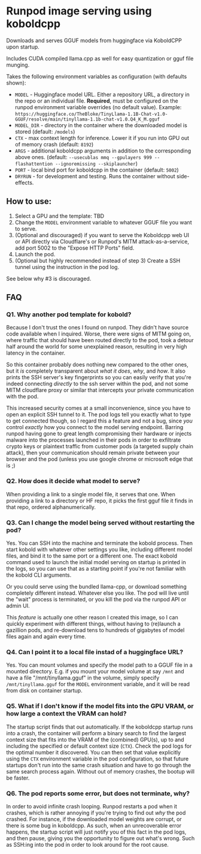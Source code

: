 # Runpod image serving using koboldcpp

Downloads and serves GGUF models from huggingface via KoboldCPP upon startup.

Includes CUDA compiled llama.cpp as well for easy quantization or gguf file munging.

Takes the following environment variables as configuration (with defaults shown):

* `MODEL` - Huggingface model URL. Either a repository URL, a directory in the repo or an individual file. **Required**, must be configured on the runpod environment variable overrides (no default value). Example: `https://huggingface.co/TheBloke/TinyLlama-1.1B-Chat-v1.0-GGUF/resolve/main/tinyllama-1.1b-chat-v1.0.Q4_K_M.gguf`
* `MODEL_DIR` - directory in the container where the downloaded model is stored (default: `/models`)
* `CTX` - max context length for inference. Lower it if you run into GPU out of memory crash (default: `8192`)
* `ARGS` - additional koboldcpp arguments in addition to the corresponding above ones. (default: `--usecublas mmq --gpulayers 999 --flashattention --ignoremissing --skiplauncher`)
* `PORT` - local bind port for koboldcpp in the container (default: `5002`)
* `DRYRUN` - for development and testing. Runs the container without side-effects.

## How to use:
1. Select a GPU and the template: TBD
2. Change the `MODEL` environment variable to whatever GGUF file you want to serve.
3. (Optional and discouraged) if you want to serve the Koboldcpp web UI or API directly via Cloudflare's or Runpod's MITM attack-as-a-service, add port 5002 to the "Expose HTTP Ports" field.
4. Launch the pod.
5. (Optional but highly recommended instead of step 3) Create a SSH tunnel using the instruction in the pod log.

See below why #3 is discouraged.

## FAQ

### Q1. Why another pod template for kobold?

Because I don't trust the ones I found on runpod. They didn't have source code available when I inquired.
Worse, there were signs of MITM going on, where traffic that should have been routed directly to the pod, took a detour half around the world for some unexplained reason, resulting in very high latency in the container.

So this container probably does nothing new compared to the other ones, but it _is_ completely transparent about _what it does_, _why_, and _how_. It also prints
the SSH server's key fingerprints so you can easily verify that you're indeed connecting _directly_ to the ssh server within the pod, and not some MITM cloudflare proxy or similar that intercepts your private communication with the pod. 

This increased security comes at a small inconvenience, since you have to open an explicit SSH tunnel to it. The pod logs tell you exactly what to type to get connected though, so I regard this a feature and not a bug, since _you_ control _exactly_ how you connect to the model serving endpoint. Barring runpod having gone to great length compromising their hardware or injects malware into the processes launched in their pods in order to exfiltrate crypto keys or plaintext traffic from customer pods (a targeted supply chain attack), then your communication should remain private between your browser and the pod (unless you use google chrome or microsoft edge that is ;)

### Q2. How does it decide what model to serve?

When providing a link to a single model file, it serves that one. When providing a link to a directory or HF repo, it picks the first gguf file it finds in that repo, ordered alphanumerically.

### Q3. Can I change the model being served without restarting the pod?

Yes. You can SSH into the machine and terminate the kobold process. Then start kobold with whatever other settings you like, including different model files, and bind it to the same port or a different one. The exact kobold command used to launch the initial model serving on startup is printed in the logs, so you can use that as a starting point if you're not familiar with the kobold CLI arguments.

Or you could serve using the bundled llama-cpp, or download something completely different instead. Whatever else you like. The pod will live until the "wait" process is terminated, or you kill the pod via the runpod API or admin UI.

This _feature_ is actually one other reason I created this image, so I can quickly experiment with different things, without having to (re)launch a gazillion pods, and re-download tens to hundreds of gigabytes of model files again and again every time.

### Q4. Can I point it to a local file instad of a huggingface URL?

Yes. You can mount volumes and specify the model path to a GGUF file in a mounted directory. E.g. if you mount your model volume at say `/mnt` and have a file "/mnt/tinyllama.gguf" in the volume, simply specify `/mnt/tinyllama.gguf` for the `MODEL` environment variable, and it will be read from disk on container startup.

### Q5. What if I don't know if the model fits into the GPU VRAM, or how large a context the VRAM can hold?

The startup script finds that out automatically. If the koboldcpp startup runs into a crash, the container will perform a binary search to find the largest context size that fits into the VRAM of the (combined) GPU(s), up to and including the specified or default context size (`CTX`). Check the pod logs for the optimal number it discovered. You can then set that value explicitly using the `CTX` environment variable in the pod configuration, so that future startups don't run into the same crash situation and have to go through the same search process again. Without out of memory crashes, the bootup will be faster.

### Q6. The pod reports some error, but does not terminate, why?

In order to avoid infinite crash looping. Runpod restarts a pod when it crashes, which is rather annoying if you're trying to find out _why_ the pod crashed. For instance, if the downloaded model weights are corrupt, or there is some bug in koboldcpp. As such, when an unrecoverable error happens, the startup script will just notify you of this fact in the pod logs, and then pause, giving you the opportunity to figure out what's wrong. Such as SSH:ing into the pod in order to look around for the root cause.
